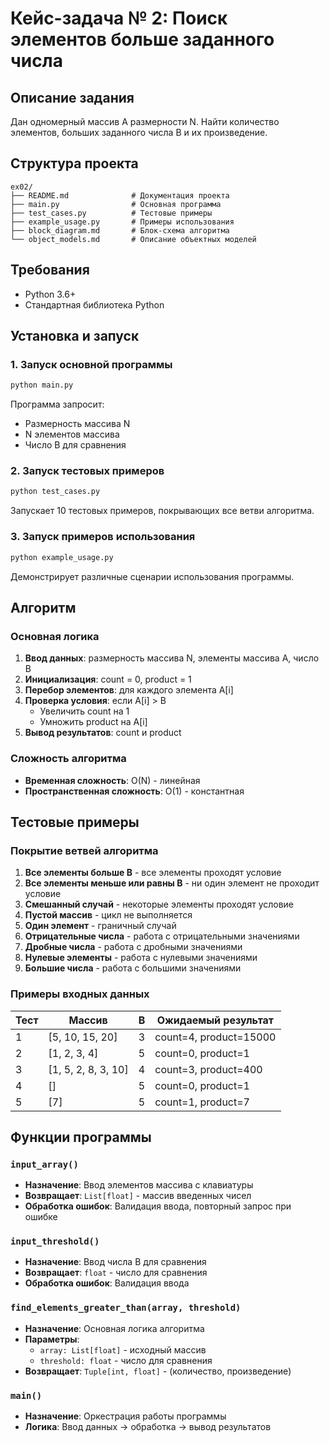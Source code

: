 # Кейс-задача № 2: Поиск элементов больше заданного числа

## Описание задания

Дан одномерный массив А размерности N. Найти количество элементов, больших заданного числа В и их произведение.

## Структура проекта

```
ex02/
├── README.md              # Документация проекта
├── main.py                # Основная программа
├── test_cases.py          # Тестовые примеры
├── example_usage.py       # Примеры использования
├── block_diagram.md       # Блок-схема алгоритма
└── object_models.md       # Описание объектных моделей
```

## Требования

- Python 3.6+
- Стандартная библиотека Python

## Установка и запуск

### 1. Запуск основной программы

```bash
python main.py
```

Программа запросит:
- Размерность массива N
- N элементов массива
- Число B для сравнения

### 2. Запуск тестовых примеров

```bash
python test_cases.py
```

Запускает 10 тестовых примеров, покрывающих все ветви алгоритма.

### 3. Запуск примеров использования

```bash
python example_usage.py
```

Демонстрирует различные сценарии использования программы.

## Алгоритм

### Основная логика

1. **Ввод данных**: размерность массива N, элементы массива A, число B
2. **Инициализация**: count = 0, product = 1
3. **Перебор элементов**: для каждого элемента A[i]
4. **Проверка условия**: если A[i] > B
   - Увеличить count на 1
   - Умножить product на A[i]
5. **Вывод результатов**: count и product

### Сложность алгоритма

- **Временная сложность**: O(N) - линейная
- **Пространственная сложность**: O(1) - константная

## Тестовые примеры

### Покрытие ветвей алгоритма

1. **Все элементы больше B** - все элементы проходят условие
2. **Все элементы меньше или равны B** - ни один элемент не проходит условие
3. **Смешанный случай** - некоторые элементы проходят условие
4. **Пустой массив** - цикл не выполняется
5. **Один элемент** - граничный случай
6. **Отрицательные числа** - работа с отрицательными значениями
7. **Дробные числа** - работа с дробными значениями
8. **Нулевые элементы** - работа с нулевыми значениями
9. **Большие числа** - работа с большими значениями

### Примеры входных данных

| Тест | Массив | B | Ожидаемый результат |
|------|--------|---|-------------------|
| 1 | [5, 10, 15, 20] | 3 | count=4, product=15000 |
| 2 | [1, 2, 3, 4] | 5 | count=0, product=1 |
| 3 | [1, 5, 2, 8, 3, 10] | 4 | count=3, product=400 |
| 4 | [] | 5 | count=0, product=1 |
| 5 | [7] | 5 | count=1, product=7 |

## Функции программы

### `input_array()`
- **Назначение**: Ввод элементов массива с клавиатуры
- **Возвращает**: `List[float]` - массив введенных чисел
- **Обработка ошибок**: Валидация ввода, повторный запрос при ошибке

### `input_threshold()`
- **Назначение**: Ввод числа B для сравнения
- **Возвращает**: `float` - число для сравнения
- **Обработка ошибок**: Валидация ввода

### `find_elements_greater_than(array, threshold)`
- **Назначение**: Основная логика алгоритма
- **Параметры**: 
  - `array: List[float]` - исходный массив
  - `threshold: float` - число для сравнения
- **Возвращает**: `Tuple[int, float]` - (количество, произведение)

### `main()`
- **Назначение**: Оркестрация работы программы
- **Логика**: Ввод данных → обработка → вывод результатов
